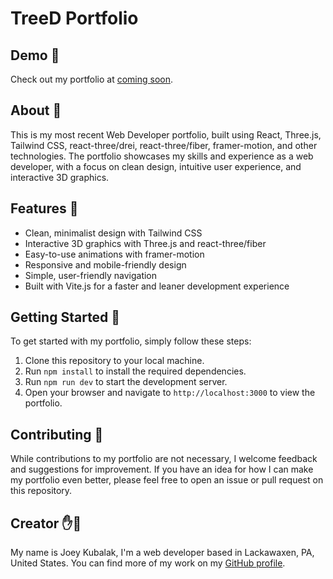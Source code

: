 # TreeD Portfolio

## Demo 🧐
Check out my portfolio at [coming soon]('https://iamtreez.com/').

## About 📖
This is my most recent Web Developer portfolio, built using React, Three.js, Tailwind CSS, react-three/drei, react-three/fiber, framer-motion, and other technologies. The portfolio showcases my skills and experience as a web developer, with a focus on clean design, intuitive user experience, and interactive 3D graphics.

## Features 🌟
- Clean, minimalist design with Tailwind CSS
- Interactive 3D graphics with Three.js and react-three/fiber
- Easy-to-use animations with framer-motion
- Responsive and mobile-friendly design
- Simple, user-friendly navigation
- Built with Vite.js for a faster and leaner development experience

## Getting Started 🚀
To get started with my portfolio, simply follow these steps:

1. Clone this repository to your local machine.
2. Run `npm install` to install the required dependencies.
3. Run `npm run dev` to start the development server.
4. Open your browser and navigate to `http://localhost:3000` to view the portfolio.

## Contributing 👥
While contributions to my portfolio are not necessary, I welcome feedback and suggestions for improvement. If you have an idea for how I can make my portfolio even better, please feel free to open an issue or pull request on this repository.

## Creator ✋🌳
My name is Joey Kubalak, I'm a web developer based in Lackawaxen, PA, United States. You can find more of my work on my [GitHub profile](https://github.com/TreezCode).